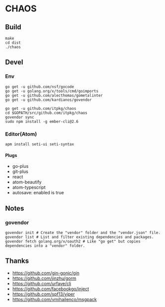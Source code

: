 # CHAOS

## Build

```
make
cd dist
./chaos
```

## Devel

### Env

```
go get -u github.com/nsf/gocode
go get -u golang.org/x/tools/cmd/goimports
go get -u github.com/alecthomas/gometalinter
go get -u github.com/kardianos/govendor

go get -u github.com/itpkg/chaos
cd $GOPATH/src/github.com/itpkg/chaos
govendor sync
sudo npm install -g ember-cli@2.6
```

### Editor(Atom)

```
apm install seti-ui seti-syntax
```

#### Plugs

- go-plus
- git-plus
- react
- atom-beautify
- atom-typescript
- autosave: enabled is true

## Notes

### govendor

```
govendor init # Create the "vendor" folder and the "vendor.json" file.
govendor list # List and filter existing dependencies and packages.
govendor fetch golang.org/x/oauth2 # Like "go get" but copies dependencies into a "vendor" folder.
```

## Thanks

- <https://github.com/gin-gonic/gin>
- <https://github.com/jinzhu/gorm>
- <https://github.com/urfave/cli>
- <https://github.com/facebookgo/inject>
- <https://github.com/spf13/viper>
- <https://github.com/vmihailenco/msgpack>

